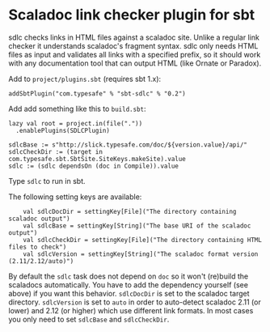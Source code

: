 Scaladoc link checker plugin for sbt
====================================

sdlc checks links in HTML files against a scaladoc site. Unlike a regular link checker it understands scaladoc's
fragment syntax. sdlc only needs HTML files as input and validates all links with a specified prefix, so it should
work with any documentation tool that can output HTML (like Ornate or Paradox). 

Add to `project/plugins.sbt` (requires sbt 1.x):

```
addSbtPlugin("com.typesafe" % "sbt-sdlc" % "0.2")
```

Add add something like this to `build.sbt`:

```
lazy val root = project.in(file("."))
  .enablePlugins(SDLCPlugin)

sdlcBase := s"http://slick.typesafe.com/doc/${version.value}/api/"
sdlcCheckDir := (target in com.typesafe.sbt.SbtSite.SiteKeys.makeSite).value
sdlc := (sdlc dependsOn (doc in Compile)).value
```

Type `sdlc` to run in sbt.

The following setting keys are available:

```
    val sdlcDocDir = settingKey[File]("The directory containing scaladoc output")
    val sdlcBase = settingKey[String]("The base URI of the scaladoc output")
    val sdlcCheckDir = settingKey[File]("The directory containing HTML files to check")
    val sdlcVersion = settingKey[String]("The scaladoc format version (2.11/2.12/auto)")
```

By default the `sdlc` task does not depend on `doc` so it won't (re)build the scaladocs automatically. You have to add
the dependency yourself (see above) if you want this behavior. `sdlcDocDir` is set to the scaladoc target directory.
`sdlcVersion` is set to `auto` in order to auto-detect scaladoc 2.11 (or lower) and 2.12 (or higher) which use different
link formats. In most cases you only need to set `sdlcBase` and `sdlcCheckDir`.
